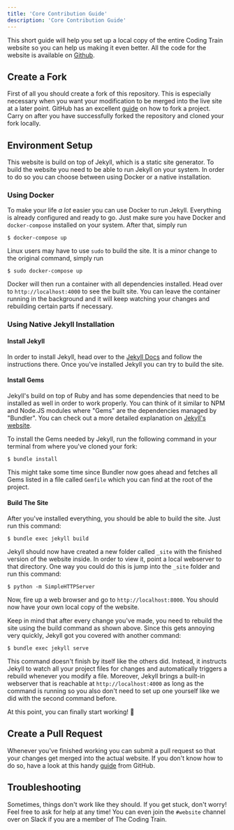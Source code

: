 ```yaml
---
title: 'Core Contribution Guide'
description: 'Core Contribution Guide'
---
```


This short guide will help you set up a local copy of the entire Coding Train
website so you can help us making it even better. All the code for the website is available on [Github](https://github.com/CodingTrain/website).

## Create a Fork

First of all you should create a fork of this repository. This is especially
necessary when you want your modification to be merged into the live site at
a later point. GitHub has an excellent
[guide](https://guides.github.com/activities/forking/) on how to fork a
project. Carry on after you have successfully forked the repository and
cloned your fork locally.

## Environment Setup

This website is build on top of Jekyll, which is a static site generator. To
build the website you need to be able to run Jekyll on your system.
In order to do so you can choose between using Docker or a native installation.

### Using Docker

To make your life _a lot_ easier you can use Docker to run Jekyll. Everything is already
configured and ready to go. Just make sure you have Docker and `docker-compose` installed on your system.
After that, simply run

```
$ docker-compose up
```

Linux users may have to use `sudo` to build the site. It is a minor change to the original command, simply run

```
$ sudo docker-compose up
```

Docker will then run a container with all dependencies installed.
Head over to `http://localhost:4000` to see the built site.
You can leave the container running in the background and it will keep watching
your changes and rebuilding certain parts if necessary.

### Using Native Jekyll Installation

#### Install Jekyll

In order to install Jekyll, head over to the [Jekyll Docs](https://jekyllrb.com/docs/) and follow the
instructions there. Once you've installed Jekyll you can try to build the
site.

#### Install Gems

Jekyll's build on top of Ruby and has some dependencies that need to be
installed as well in order to work properly. You can think of it similar to
NPM and Node.JS modules where "Gems" are the dependencies managed by
"Bundler". You can check out a more detailed explanation on [Jekyll's
website](https://jekyllrb.com/docs/ruby-101/).

To install the Gems needed by Jekyll, run the following command in your
terminal from where you've cloned your fork:

```
$ bundle install
```

This might take some time since Bundler now goes ahead and fetches all Gems
listed in a file called `Gemfile` which you can find at the root of the
project.

#### Build The Site

After you've installed everything, you should be able to build the site. Just
run this command:

```
$ bundle exec jekyll build
```

Jekyll should now have created a new folder called `_site` with the finished version of the website inside. In order to view it, point a local webserver to that directory. One way you could do this is jump into the `_site` folder and run this command:

```
$ python -m SimpleHTTPServer
```

Now, fire up a web browser and go to `http://localhost:8000`. You should now have your own local copy of the website.

Keep in mind that after every change you've made, you need to rebuild the site using the build command as shown above. Since this gets annoying very quickly, Jekyll got you covered with another command:

```
$ bundle exec jekyll serve
```

This command doesn't finish by itself like the others did. Instead, it
instructs Jekyll to watch all your project files for changes and
automatically triggers a rebuild whenever you modify a file. Moreover, Jekyll
brings a built-in webserver that is reachable at `http://localhost:4000` as
long as the command is running so you also don't need to set up one yourself
like we did with the second command before.

At this point, you can finally start working! 🎉

## Create a Pull Request

Whenever you've finished working you can submit a pull request so that your
changes get merged into the actual website. If you don't know how to do so,
have a look at this handy
[guide](https://guides.github.com/activities/forking/#making-a-pull-request)
from GitHub.

## Troubleshooting

Sometimes, things don't work like they should. If you get stuck, don't worry!
Feel free to ask for help at any time! You can even join the `#website`
channel over on Slack if you are a member of The Coding Train.

